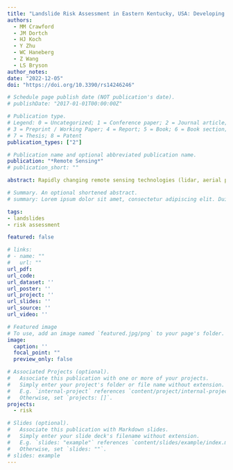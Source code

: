 ```yaml
---
title: "Landslide Risk Assessment in Eastern Kentucky, USA: Developing a Regional Scale, Limited Resource Approach"
authors:
  - MM Crawford
  - JM Dortch
  - HJ Koch
  - Y Zhu
  - WC Haneberg
  - Z Wang
  - LS Bryson
author_notes:
date: "2022-12-05"
doi: "https://doi.org/10.3390/rs14246246"

# Schedule page publish date (NOT publication's date).
# publishDate: "2017-01-01T00:00:00Z"

# Publication type.
# Legend: 0 = Uncategorized; 1 = Conference paper; 2 = Journal article;
# 3 = Preprint / Working Paper; 4 = Report; 5 = Book; 6 = Book section;
# 7 = Thesis; 8 = Patent
publication_types: ["2"]

# Publication name and optional abbreviated publication name.
publication: "*Remote Sensing*"
# publication_short: ""

abstract: Rapidly changing remote sensing technologies (lidar, aerial photography, satellites) provide opportunities to improve regional-scale landslide risk mapping. However, data limitations regarding landslide hazard and exposure data influence how landslide risk is calculated. To develop risk assessments for a landslide-prone region of eastern Kentucky, USA, we assessed risk modeling and applicability using variable quality data. First, we used a risk equation that incorporated the hazard as a logistic regression landslide susceptibility model using geomorphic variables derived from lidar data. Susceptibility is calculated as a probability of occurrence. The exposure data included population, roads, railroads, and land class. Our vulnerability value was assumed to equal one (worst-case scenario for a degree of loss) and consequence data was economic cost. Results indicate 64.1 percent of the study area is classified as moderate to high socioeconomic risk. To develop a more data-limited approach, we used a 30 m slope-angle map as the hazard input and simplified exposure data. Results for the slope-based approach show the distribution of risk that is less uniform, with large areas of over-and under-prediction. Changes in the hazard and exposure inputs result in significant changes in the quality and applicability of the maps and demonstrate the broad range of risk modelling approaches. 

# Summary. An optional shortened abstract.
# summary: Lorem ipsum dolor sit amet, consectetur adipiscing elit. Duis posuere tellus ac convallis placerat. Proin tincidunt magna sed ex sollicitudin condimentum.

tags:
- landslides
- risk assessment

featured: false

# links:
# - name: ""
#   url: ""
url_pdf: 
url_code: 
url_dataset: ''
url_poster: ''
url_project: ''
url_slides: ''
url_source: ''
url_video: ''

# Featured image
# To use, add an image named `featured.jpg/png` to your page's folder. 
image:
  caption: ''
  focal_point: ""
  preview_only: false

# Associated Projects (optional).
#   Associate this publication with one or more of your projects.
#   Simply enter your project's folder or file name without extension.
#   E.g. `internal-project` references `content/project/internal-project/index.md`.
#   Otherwise, set `projects: []`.
projects: 
  - risk

# Slides (optional).
#   Associate this publication with Markdown slides.
#   Simply enter your slide deck's filename without extension.
#   E.g. `slides: "example"` references `content/slides/example/index.md`.
#   Otherwise, set `slides: ""`.
# slides: example
---
```


<!-- {{% callout note %}}
Click the *Cite* button above to demo the feature to enable visitors to import publication metadata into their reference management software.
{{% /callout %}}

{{% callout note %}}
Create your slides in Markdown - click the *Slides* button to check out the example.
{{% /callout %}}

Supplementary notes can be added here, including [code, math, and images](https://wowchemy.com/docs/writing-markdown-latex/). -->

